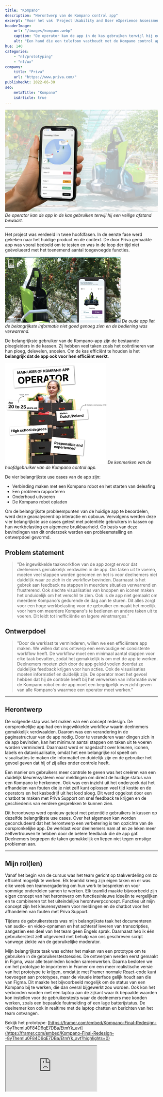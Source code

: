 ```yaml
---
title: "Kompano"
description: "Herontwerp van de Kompano control app"
excerpt: "Voor het vak 'Project Usability and User eXperience Assessment in Design' (UXAD) is een redesign gemaakt voor de Kompano app van Priva. Deze Kompano app wordt gebruikt om de Kompano robot aan te sturen. De robot snijdt de bladeren van tomatenplanten in kassen. Operators gebruiken de Kompano robot app om de robot te starten en eventuele problemen te verhelpen. Een operator bestuurt dagelijks meerdere Kompano's met de app."
headerImage:
    url: "/images/kompano.webp"
    caption: "De operator kan de app in de kas gebruiken terwijl hij een veilige afstand bewaart."
    alt: "Een hand die een telefoon vasthoudt met de Kompano control app. De achtergrond toont een kas met daarin een Kompano robot."
hue: 140
categories:
    - "nl/prototyping"
    - "nl/ux"
company:
    title: "Priva"
    url: "https://www.priva.com/"
publishedAt: 2022-06-30
seo:
    metaTitle: "Kompano"
    isArticle: true
---
```


![Een hand die een telefoon vasthoudt met de Kompano control app. De achtergrond toont een kas met daarin een Kompano robot.](../../../assets/images/kompano.webp)
_De operator kan de app in de kas gebruiken terwijl hij een veilige afstand bewaart._

---

Het project was verdeeld in twee hoofdfasen. In de eerste fase werd gekeken naar het huidige product en de context. De door Priva gemaakte app was vooral bedoeld om te testen en was in de loop der tijd niet geëvolueerd met het toenemend aantal toegevoegde functies.

![Een hand die een telefoon vasthoudt met de oude Kompano control app. De achtergrond toont een kas met een Kompano robot erin.](../../../assets/images/kompano-1.png)
_De oude app liet de belangrijkste informatie niet goed genoeg zien en de bediening was verwarrend._

De belangrijkste gebruiker van de Kompano-app zijn de bestaande ploegleiders in de kassen. Zij hebben veel taken zoals het coördineren van hun ploeg, delevelen, snoeien. Om de kas efficiënt te houden is het **belangrijk dat de app ook voor hen efficiënt werkt**.

![De eigenschappen van de hoofdgebruiker van de Kompano control app met op de achtergrond een afbeelding van een typische kasmedewerker. Het vertelt je dat de hoofdgebruiker 20-25 jaar oud is, de Nederlandse of Poolse nationaliteit heeft, een middelbare schooldiploma heeft en verantwoordelijk en ervaren is.](../../../assets/images/kompano-2.png)
_De kenmerken van de hoofdgebruiker van de Kompano control app._

De vier belangrijkste use cases van de app zijn:

-   Verbinding maken met een Kompano robot en het starten van deleafing
-   Een probleem rapporteren
-   Onderhoud uitvoeren
-   De Kompano robot opladen

Om de belangrijkste probleempunten van de huidige app te beoordelen, werd deze geanalyseerd op interactie en opbouw. Vervolgens werden deze vier belangrijkste use cases getest met potentiële gebruikers in kassen op hun werkbelasting en algemene bruikbaarheid. Op basis van deze bevindingen van dit onderzoek werden een probleemstelling en ontwerpdoel gevormd.

## Problem statement

> "De ingewikkelde taakworkflow van de app zorgt ervoor dat deelnemers gemakkelijk verdwalen in de app. Om taken uit te voeren, moeten veel stappen worden genomen en het is voor deelnemers niet duidelijk waar ze zich in de workflow bevinden. Daarnaast is het gebrek aan feedback na stappen in meerdere situaties verwarrend en frustrerend. Ook slechte visualisaties van knoppen en iconen maken het onduidelijk om het verschil te zien. Ook is de app niet gemaakt om meerdere Kompano's gedurende de dag aan te sturen. Dit alles zorgt voor een hoge werkbelasting voor de gebruiker en maakt het moeilijk voor hem om meerdere Kompano's te bedienen en andere taken uit te voeren. Dit leidt tot inefficiëntie en lagere winstmarges.”

## Ontwerpdoel

> "Door de werklast te verminderen, willen we een efficiëntere app maken. We willen dat ons ontwerp een eenvoudige en consistente workflow heeft. De workflow moet een minimaal aantal stappen voor elke taak bevatten, zodat het gemakkelijk is om met de app te werken. Deelnemers moeten zich door de app geleid voelen doordat ze duidelijke feedback krijgen voor hun acties. Ook de visualisaties moeten informatief en duidelijk zijn. De operator moet het gevoel hebben dat hij de controle heeft bij het verwerken van informatie over de Kompano robot en de app moet een begrijpelijk overzicht geven van alle Kompano's waarmee een operator moet werken."

---

## Herontwerp

De volgende stap was het maken van een concept redesign. De oorspronkelijke app had een ingewikkelde workflow waarin deelnemers gemakkelijk verdwaalden. Daarom was een verandering in de paginastructuur van de app nodig. Door te veranderen waar dingen zich in de app bevinden, kan het minimum aantal stappen om taken uit te voeren worden verminderd. Daarnaast werd er nagedacht over kleuren, iconen, labels en datavisualisatie, omdat het een belangrijke rol speelt om visualisaties te maken die informatief en duidelijk zijn en de gebruiker het gevoel geven dat hij of zij alles onder controle heeft.

Een manier om gebruikers meer controle te geven was het creëren van een duidelijk kleurensysteem voor meldingen om direct de huidige status van een Kompano te herkennen. Ook was een inzicht uit het onderzoek dat het afhandelen van fouten die je niet zelf kunt oplossen veel tijd kostte en de operators en het kasbedrijf uit het lood sloeg. Dit werd opgelost door een chatbot te maken met Priva Support om snel feedback te krijgen en de geschiedenis van eerdere gesprekken te kunnen zien.

Dit herontwerp werd opnieuw getest met potentiële gebruikers in kassen op dezelfde belangrijkste use cases. Over het algemeen kan worden geconcludeerd dat het herontwerp een verbetering is ten opzichte van de oorspronkelijke app. De werklast voor deelnemers nam af en ze leken meer zelfvertrouwen te hebben door de betere feedback die de app gaf. Deelnemers begrepen de taken gemakkelijk en liepen niet tegen ernstige problemen aan.

---

## Mijn rol(len)

Vanaf het begin van de cursus was het team gericht op taakverdeling om zo efficiënt mogelijk te werken. Elk teamlid kreeg zijn eigen taken en er was elke week een teamvergadering om hun werk te bespreken en voor sommige onderdelen samen te werken. Elk teamlid maakte bijvoorbeeld zijn eigen concept van het herontwerp om functies/nieuwe ideeën te vergelijken en te combineren tot het uiteindelijke herontwerpconcept. Functies uit mijn concept zijn het kleurensysteem voor meldingen en de chatbot voor het afhandelen van fouten met Priva Support.

Tijdens de gebruikerstests was mijn belangrijkste taak het documenteren van audio- en video-opnamen en het achteraf leveren van transcripties, aangezien een deel van het team geen Engels sprak. Daarnaast heb ik één gebruikerstest zelf uitgevoerd met behulp van ons geschreven script vanwege ziekte van de gebruikelijke moderator.

Mijn belangrijkste taak was echter het maken van een prototype om te gebruiken in de gebruikerstestsessies. De ontwerpen werden eerst gemaakt in Figma, waar alle teamleden konden samenwerken. Daarna besloten we om het prototype te importeren in Framer om een meer realistische versie van het prototype te krijgen, omdat je met Framer normale React-code kunt toevoegen aan prototypes, maar de visuele interface gelijk houdt aan die van Figma. Dit maakte het bijvoorbeeld mogelijk om de status van een Kompano bij te werken, die dan overal bijgewerkt zou worden. Ook kon het verbonden worden met een laptop aan de zijkant waar ik bepaalde waarden kon instellen voor de gebruikerstests waar de deelnemers mee konden werken, zoals een bepaalde foutmelding of een lage batterijstatus. De deelnemer kon ook in realtime met de laptop chatten en berichten van het team ontvangen.

Bekijk het prototype: [https://framer.com/embed/Kompano-Final-Redesign--8yThemIu0F84D6qE7DBa/EtmYk_avt](https://framer.com/embed/Kompano-Final-Redesign--8yThemIu0F84D6qE7DBa/EtmYk_avt?highlights=0)

<iframe is="ui-prototype" src="https://framer.com/embed/Kompano-Final-Redesign--8yThemIu0F84D6qE7DBa/EtmYk_avt?highlights=0" data-provider="Framer"/>

